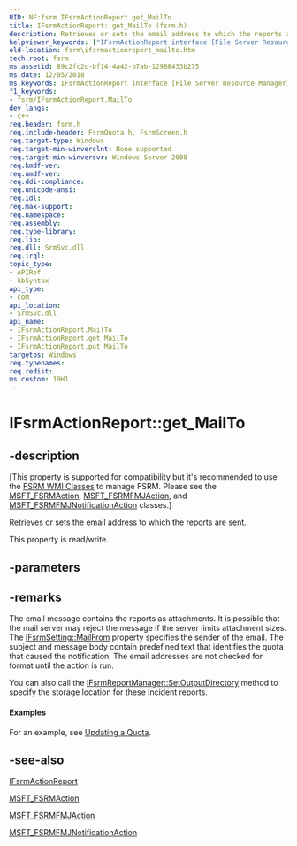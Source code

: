 ```yaml
---
UID: NF:fsrm.IFsrmActionReport.get_MailTo
title: IFsrmActionReport::get_MailTo (fsrm.h)
description: Retrieves or sets the email address to which the reports are sent.helpviewer_keywords: ["IFsrmActionReport interface [File Server Resource Manager]","MailTo property","IFsrmActionReport.MailTo","IFsrmActionReport.get_MailTo","IFsrmActionReport::MailTo","IFsrmActionReport::get_MailTo","IFsrmActionReport::put_MailTo","MailTo property [File Server Resource Manager]","MailTo property [File Server Resource Manager]","IFsrmActionReport interface","fs.ifsrmactionreport_mailto","fsrm.ifsrmactionreport_mailto","fsrm/IFsrmActionReport::MailTo","fsrm/IFsrmActionReport::get_MailTo","fsrm/IFsrmActionReport::put_MailTo","get_MailTo"]
old-location: fsrm\ifsrmactionreport_mailto.htm
tech.root: fsrm
ms.assetid: 89c2fc2c-bf14-4a42-b7ab-12988433b275
ms.date: 12/05/2018
ms.keywords: IFsrmActionReport interface [File Server Resource Manager],MailTo property, IFsrmActionReport.MailTo, IFsrmActionReport.get_MailTo, IFsrmActionReport::MailTo, IFsrmActionReport::get_MailTo, IFsrmActionReport::put_MailTo, MailTo property [File Server Resource Manager], MailTo property [File Server Resource Manager],IFsrmActionReport interface, fs.ifsrmactionreport_mailto, fsrm.ifsrmactionreport_mailto, fsrm/IFsrmActionReport::MailTo, fsrm/IFsrmActionReport::get_MailTo, fsrm/IFsrmActionReport::put_MailTo, get_MailTo
f1_keywords:
- fsrm/IFsrmActionReport.MailTo
dev_langs:
- c++
req.header: fsrm.h
req.include-header: FsrmQuota.h, FsrmScreen.h
req.target-type: Windows
req.target-min-winverclnt: None supported
req.target-min-winversvr: Windows Server 2008
req.kmdf-ver: 
req.umdf-ver: 
req.ddi-compliance: 
req.unicode-ansi: 
req.idl: 
req.max-support: 
req.namespace: 
req.assembly: 
req.type-library: 
req.lib: 
req.dll: SrmSvc.dll
req.irql: 
topic_type:
- APIRef
- kbSyntax
api_type:
- COM
api_location:
- SrmSvc.dll
api_name:
- IFsrmActionReport.MailTo
- IFsrmActionReport.get_MailTo
- IFsrmActionReport.put_MailTo
targetos: Windows
req.typenames: 
req.redist: 
ms.custom: 19H1
---
```


# IFsrmActionReport::get_MailTo


## -description


<p class="CCE_Message">[This property is supported for compatibility but it's recommended to use the 
    <a href="https://docs.microsoft.com/previous-versions/windows/desktop/fsrm/fsrm-wmi-classes">FSRM WMI Classes</a> to manage FSRM. Please see the 
    <a href="https://docs.microsoft.com/previous-versions/windows/desktop/fsrm/msft-fsrmaction">MSFT_FSRMAction</a>,
    <a href="https://docs.microsoft.com/previous-versions/windows/desktop/fsrm/msft-fsrmfmjaction">MSFT_FSRMFMJAction</a>, and 
    <a href="https://docs.microsoft.com/previous-versions/windows/desktop/fsrm/msft-fsrmfmjnotificationaction">MSFT_FSRMFMJNotificationAction</a> 
    classes.]

Retrieves or sets the email address to which the reports are sent.

This property is read/write.


## -parameters


## -remarks



The email message contains the reports as attachments. It is possible that the mail server may reject the 
    message if the server limits attachment sizes. The 
    <a href="https://docs.microsoft.com/previous-versions/windows/desktop/api/fsrm/nf-fsrm-ifsrmsetting-get_mailfrom">IFsrmSetting::MailFrom</a> property specifies the 
    sender of the email. The subject and message body contain predefined text that identifies the quota that caused 
    the notification. The email addresses are not checked for format until the action is run.

You can also call the 
    <a href="https://docs.microsoft.com/previous-versions/windows/desktop/api/fsrmreports/nf-fsrmreports-ifsrmreportmanager-setoutputdirectory">IFsrmReportManager::SetOutputDirectory</a> 
    method to specify the storage location for these incident reports.


#### Examples

For an example, see <a href="https://docs.microsoft.com/previous-versions/windows/desktop/fsrm/updating-a-quota">Updating a Quota</a>.

<div class="code"></div>



## -see-also




<a href="https://docs.microsoft.com/previous-versions/windows/desktop/api/fsrm/nn-fsrm-ifsrmactionreport">IFsrmActionReport</a>



<a href="https://docs.microsoft.com/previous-versions/windows/desktop/fsrm/msft-fsrmaction">MSFT_FSRMAction</a>



<a href="https://docs.microsoft.com/previous-versions/windows/desktop/fsrm/msft-fsrmfmjaction">MSFT_FSRMFMJAction</a>



<a href="https://docs.microsoft.com/previous-versions/windows/desktop/fsrm/msft-fsrmfmjnotificationaction">MSFT_FSRMFMJNotificationAction</a>
 

 

